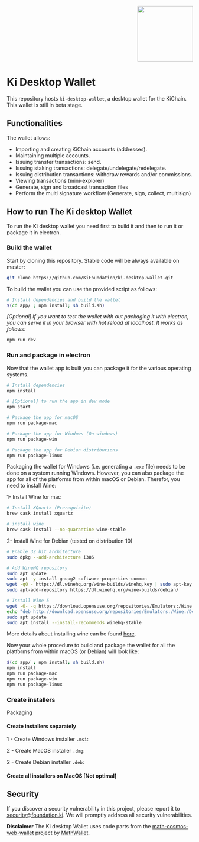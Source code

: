<p align="right">
    <img width=150px src="https://wallet-testnet.blockchain.ki/static/img/icons/ki-chain.png" />
</p>

# Ki Desktop Wallet

This repository hosts `ki-desktop-wallet`, a desktop wallet for the KiChain. This wallet is still in beta stage.

## Functionalities

The wallet allows:

-   Importing and creating KiChain accounts (addresses).
-   Maintaining multiple accounts.
-   Issuing transfer transactions: send.
-   Issuing staking transactions: delegate/undelegate/redelegate.
-   Issuing distribution transactions: withdraw rewards and/or commissions.
-   Viewing transactions (mini-explorer)
-   Generate, sign and broadcast transaction files
-   Perform the multi signature workflow (Generate, sign, collect, multisign)

## How to run The  Ki desktop Wallet
To run the Ki desktop wallet you need first to build it and then to run it or package it in electron.

### Build the wallet
Start by cloning this repository. Stable code will be always available on master:
```bash
git clone https://github.com/KiFoundation/ki-desktop-wallet.git
```

To build the wallet you can use the provided script as follows:
```bash
# Install dependencies and build the wallet
$(cd app/ ; npm install; sh build.sh)
```

_[Optional] If you want to test the wallet with out packaging it with electron, you can serve it in your browser with hot reload at localhost. It works as follows:_

```bash
npm run dev
```

### Run and package in electron
Now that the wallet app is built you can package it for the various operating systems.

```bash
# Install dependencies
npm install

# [Optional] to run the app in dev mode
npm start

# Package the app for macOS
npm run package-mac

# Package the app for Windows (On windows)
npm run package-win

# Package the app for Debian distributions
npm run package-linux
```

Packaging the wallet for Windows (i.e. generating a `.exe` file) needs to be done on a system running Windows. However, you can also package the app for all of the platforms from within macOS or Debian. Therefor, you need to install Wine:

1- Install Wine for mac
```bash
# Install XQuartz (Prerequisite)
brew cask install xquartz

# install wine
brew cask install --no-quarantine wine-stable
```

2- Install Wine for Debian (tested on distribution 10)
```bash
# Enable 32 bit architecture
sudo dpkg --add-architecture i386

# Add WineHQ repository
sudo apt update
sudo apt -y install gnupg2 software-properties-common
wget -qO - https://dl.winehq.org/wine-builds/winehq.key | sudo apt-key add -
sudo apt-add-repository https://dl.winehq.org/wine-builds/debian/

# Install Wine 5
wget -O- -q https://download.opensuse.org/repositories/Emulators:/Wine:/Debian/Debian_10/Release.key | sudo apt-key add -
echo "deb http://download.opensuse.org/repositories/Emulators:/Wine:/Debian/Debian_10 ./" | sudo tee /etc/apt/sources.list.d/wine-obs.list
sudo apt update
sudo apt install --install-recommends winehq-stable

```
More details about installing wine can be found [here](https://computingforgeeks.com/how-to-install-wine-on-debian/).

Now your whole procedure to build and package the wallet for all the platforms from within macOS (or Debian) will look like:

```bash
$(cd app/ ; npm install; sh build.sh)
npm install
npm run package-mac
npm run package-win
npm run package-linux
```

### Create installers
Packaging
#### Create installers separately
1 - Create Windows installer `.msi`:


2 - Create MacOS installer `.dmg`:

2 - Create Debian installer `.deb`:

#### Create all installers on MacOS [Not optimal]

## Security

If you discover a security vulnerability in this project, please report it to security@foundation.ki. We will promptly address all security vulnerabilities.

**Disclaimer**
The Ki desktop Wallet uses code parts from the [math-cosmos-web-wallet](https://github.com/mathwallet/math-cosmos-web-wallet) project by [MathWallet](https://github.com/mathwallet).
